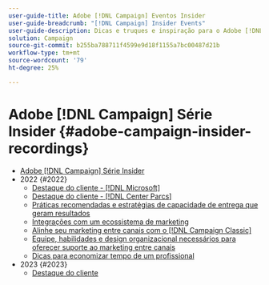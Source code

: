 ```yaml
---
user-guide-title: Adobe [!DNL Campaign] Eventos Insider
user-guide-breadcrumb: "[!DNL Campaign] Insider Events"
user-guide-description: Dicas e truques e inspiração para o Adobe [!DNL Campaign] para ajudar os clientes a desenvolver estratégias de marketing entre canais, aumentar as habilidades do profissional de marketing em equipe e ajudar as organizações a lançar estratégias de marketing entre canais mais avançadas.
solution: Campaign
source-git-commit: b255ba788711f4599e9d18f1155a7bc00487d21b
workflow-type: tm+mt
source-wordcount: '79'
ht-degree: 25%

---
```



# Adobe [!DNL Campaign] Série Insider {#adobe-campaign-insider-recordings}

+ [Adobe [!DNL Campaign] Série Insider](overview.md)
+ 2022 {#2022}
   + [Destaque do cliente - [!DNL Microsoft]](2022/microsoft.md)
   + [Destaque do cliente - [!DNL Center Parcs]](2022/center-parcs.md)
   + [Práticas recomendadas e estratégias de capacidade de entrega que geram resultados](2022/deliverability-best-practices.md)
   + [Integrações com um ecossistema de marketing](2022/integrations.md)
   + [Alinhe seu marketing entre canais com o [!DNL Campaign Classic]](2022/cross-channel.md)
   + [Equipe, habilidades e design organizacional necessários para oferecer suporte ao marketing entre canais](2022/team-skills-org-design.md)
   + [Dicas para economizar tempo de um profissional](2022/tips.md)
+ 2023 {#2023}
   + [Destaque do cliente](2023/customer-spotlight-center-parcs.md)